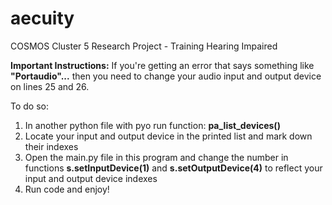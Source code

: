 # aecuity
COSMOS Cluster 5 Research Project - Training Hearing Impaired

**Important Instructions:** 
If you're getting an error that says something like **"Portaudio"...** then you need to change your audio input and output device on lines 25 and 26.

To do so:
1. In another python file with pyo run function: **pa_list_devices()**
2. Locate your input and output device in the printed list and mark down their indexes
3. Open the main.py file in this program and change the number in functions **s.setInputDevice(1)** and **s.setOutputDevice(4)** to reflect your input and output device indexes
4. Run code and enjoy!
